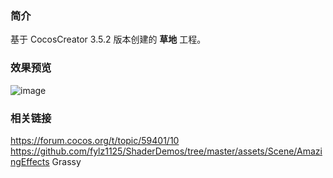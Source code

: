 ### 简介
基于 CocosCreator 3.5.2 版本创建的 **草地** 工程。

### 效果预览
![image](../../../gif/202207/2022070408.gif)

### 相关链接
https://forum.cocos.org/t/topic/59401/10        
https://github.com/fylz1125/ShaderDemos/tree/master/assets/Scene/AmazingEffects Grassy
